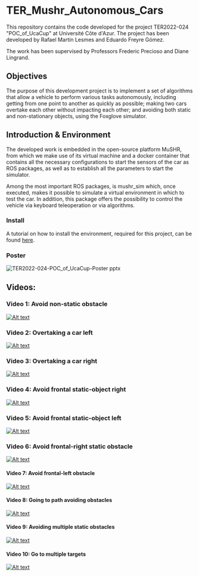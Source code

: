 # TER_Mushr_Autonomous_Cars

This repository contains the code developed for the project TER2022-024 "POC_of_UcaCup" at Université Côte d'Azur. The project has been developed by  Rafael Martín Lesmes and Eduardo Freyre Gómez.

The work has been supervised by Professors Frederic Precioso and Diane Lingrand.



## Objectives
The purpose of this development project is to implement a set of algorithms that allow a vehicle to perform various tasks autonomously, including getting from one point to another as quickly as possible; making two cars overtake each other without impacting each other; and avoiding both static and non-stationary objects, using the Foxglove simulator.

## Introduction & Environment 
The developed work is embedded in the open-source platform MuSHR, from which we make use of its virtual machine and a docker container that contains all the necessary configurations to start the sensors of the car as ROS packages, as well as to establish all the parameters to start the simulator.

Among the most important ROS packages, is mushr_sim which, once executed, makes it possible to simulate a virtual environment in which to test the car. In addition, this package offers the possibility to control the vehicle via keyboard teleoperation or via algorithms.

### Install 
A tutorial on how to install the environment, required for this project, can be found [here](https://mushr.io/tutorials/noetic_quickstart/).

### Poster

![TER2022-024-POC_of_UcaCup-Poster pptx](https://user-images.githubusercontent.com/59580936/222240737-6f7a166b-e47f-4a54-a91d-de6c94bad68e.png)



## Videos:

### Video 1: Avoid non-static obstacle
[//]: <> (https://youtu.be/CVhjEhTd9rs)
[![Alt text](https://img.youtube.com/vi/CVhjEhTd9rs/0.jpg)](https://www.youtube.com/watch?v=CVhjEhTd9rs)

### Video 2: Overtaking a car left
[//]: <> (https://youtu.be/jGbz94Sc4rU)
[![Alt text](https://img.youtube.com/vi/jGbz94Sc4rU/0.jpg)](https://www.youtube.com/watch?v=jGbz94Sc4rU)

### Video 3: Overtaking a car right
[//]: <> (https://youtu.be/M_KMWuO_KCM)
[![Alt text](https://img.youtube.com/vi/M_KMWuO_KCM/0.jpg)](https://www.youtube.com/watch?v=M_KMWuO_KCM)

### Video 4: Avoid frontal static-object right
[//]: <> (https://youtu.be/1GzxnTykZo4)
[![Alt text](https://img.youtube.com/vi/1GzxnTykZo4/0.jpg)](https://www.youtube.com/watch?v=1GzxnTykZo4)

### Video 5: Avoid frontal static-object left
[//]: <> (https://youtu.be/2Rhm51QhhcE)
[![Alt text](https://img.youtube.com/vi/2Rhm51QhhcE/0.jpg)](https://www.youtube.com/watch?v=2Rhm51QhhcE)

### Video 6: Avoid frontal-right static obstacle
[//]: <> (https://youtu.be/jX-FW6aGJyk)
[![Alt text](https://img.youtube.com/vi/jX-FW6aGJyk/0.jpg)](https://www.youtube.com/watch?v=jX-FW6aGJyk)

#### Video 7: Avoid frontal-left obstacle
[//]: <> (https://youtu.be/Qtsw6otmA4E)
[![Alt text](https://img.youtube.com/vi/Qtsw6otmA4E/0.jpg)](https://www.youtube.com/watch?v=Qtsw6otmA4E)

#### Video 8: Going to path avoiding obstacles
[//]: <> (https://youtu.be/GHSXxeQpq0w)
[![Alt text](https://img.youtube.com/vi/GHSXxeQpq0w/0.jpg)](https://www.youtube.com/watch?v=GHSXxeQpq0w)

#### Video 9: Avoiding multiple static obstacles
[//]: <> (https://youtu.be/https://youtu.be/54DrXzud6fI)
[![Alt text](https://img.youtube.com/vi/54DrXzud6fI/0.jpg)](https://www.youtube.com/watch?v=54DrXzud6fI)

#### Video 10: Go to multiple targets
[//]: <> (https://youtu.be/hwn7dAeDoxQ)
[![Alt text](https://img.youtube.com/vi/hwn7dAeDoxQ/0.jpg)](https://www.youtube.com/watch?v=hwn7dAeDoxQ)




